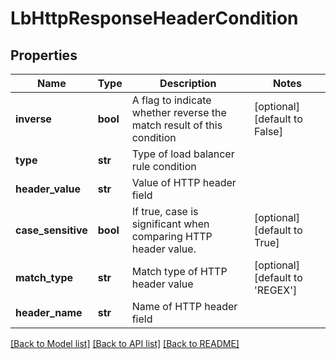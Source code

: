 # LbHttpResponseHeaderCondition

## Properties
Name | Type | Description | Notes
------------ | ------------- | ------------- | -------------
**inverse** | **bool** | A flag to indicate whether reverse the match result of this condition | [optional] [default to False]
**type** | **str** | Type of load balancer rule condition | 
**header_value** | **str** | Value of HTTP header field | 
**case_sensitive** | **bool** | If true, case is significant when comparing HTTP header value.  | [optional] [default to True]
**match_type** | **str** | Match type of HTTP header value | [optional] [default to 'REGEX']
**header_name** | **str** | Name of HTTP header field | 

[[Back to Model list]](../README.md#documentation-for-models) [[Back to API list]](../README.md#documentation-for-api-endpoints) [[Back to README]](../README.md)

